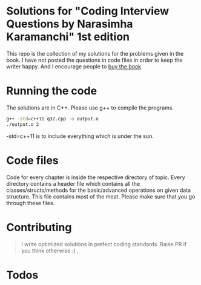 # Solutions for "Coding Interview Questions by Narasimha Karamanchi" 1st edition
This repo is the collection of my solutions for the problems given in the book. I have not posted the questions in code files in order to keep the writer happy. And I encourage people to [buy the book](http://www.amazon.in/Coding-Interview-Questions-Narasimha-Karumanchi/dp/8192107515)

# Running the code
The solutions are in C++. Please use g++ to compile the programs.
```sh
g++ -std=c++11 q32.cpp -o output.o
./output.o 2
```
-std=c++11 is to include everything which is under the sun.

# Code files
Code for every chapter is inside the respective directory of topic. Every directory contains a header file which contains all the classes/structs/methods for the basic/advanced operations on given data structure. This file contains most of the meat. Please make sure that you go through these files.

# Contributing
> I write optimized solutions in prefect coding standards.
> Raise PR if you think otherwise :) .

# Todos